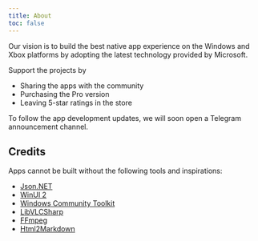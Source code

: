 ```yaml
---
title: About
toc: false
---
```


Our vision is to build the best native app experience on the Windows and Xbox platforms by adopting the latest technology provided by Microsoft.

Support the projects by 

- Sharing the apps with the community
- Purchasing the Pro version
- Leaving 5-star ratings in the store

To follow the app development updates, we will soon open a Telegram announcement channel.

## Credits

Apps cannot be built without the following tools and inspirations:

- [Json.NET](https://www.newtonsoft.com/json)
- [WinUI 2](https://learn.microsoft.com/en-us/windows/apps/winui/winui2/)
- [Windows Community Toolkit](https://aka.ms/wct)
- [LibVLCSharp](https://code.videolan.org/videolan/LibVLCSharp)
- [FFmpeg](https://ffmpeg.org/)
- [Html2Markdown](https://github.com/mysticmind/reversemarkdown-net)